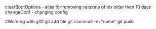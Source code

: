 clearBootOptions - alias for removing versions of nix older then 10 days
changeConf - changing config

#Working with git#
git add file
git commmit -m "name"
git push 
